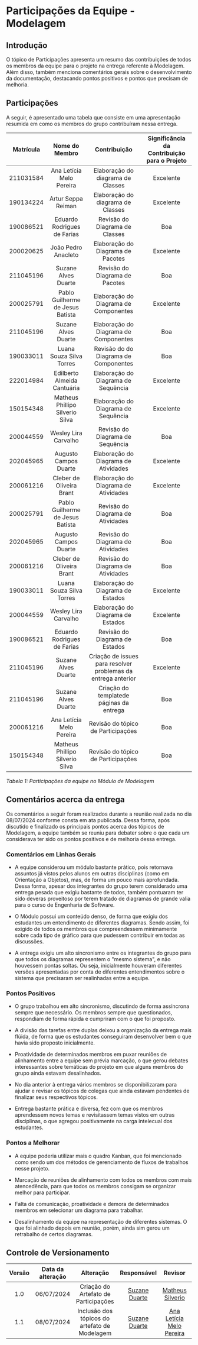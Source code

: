 # Participações da Equipe - Modelagem

## Introdução

O tópico de Participações apresenta um resumo das contribuições de todos os membros da equipe para o projeto na entrega referente à Modelagem. Além disso, também menciona comentários gerais sobre o desenvolvimento da documentação, destacando pontos positivos e pontos que precisam de melhoria.

## Participações

A seguir, é apresentado uma tabela que consiste em uma apresentação resumida em como os membros do grupo contribuíram nessa entrega. 

| Matrícula | Nome do Membro | Contribuição | Significância da Contribuição para o Projeto |
| :--: | :--: | :--: | :--: |
| 211031584  |  Ana Letícia Melo Pereira | Elaboração do diagrama de Classes | Excelente |
| 190134224  |  Artur Seppa Reiman | Elaboração do diagrama de Classes | Excelente |
| 190086521  |  Eduardo Rodrigues de Farias | Revisão do Diagrama de Classes | Boa |
| 200020625 |  João Pedro Anacleto | Elaboração do Diagrama de Pacotes | Excelente |
| 211045196  |  Suzane Alves Duarte | Revisão do Diagrama de Pacotes | Boa |
| 200025791  |  Pablo Guilherme de Jesus Batista | Elaboração do Diagrama de Componentes | Excelente |
| 211045196  |  Suzane Alves Duarte | Elaboração do Diagrama de Componentes | Boa |
| 190033011  |  Luana Souza Silva Torres | Revisão do do Diagrama de Componentes | Boa |
| 222014984  | Edilberto Almeida Cantuária | Elaboração do Diagrama de Sequência | Excelente |
| 150154348  |  Matheus Phillipo Silverio Silva | Elaboração do Diagrama de Sequência | Excelente |
| 200044559  |  Wesley Lira Carvalho | Revisão do Diagrama de Sequência | Boa |
| 202045965  |  Augusto Campos Duarte |  Elaboração do Diagrama de Atividades | Excelente |
| 200061216  |  Cleber de Oliveira Brant |  Elaboração do Diagrama de Atividades | Excelente |
| 200025791  |  Pablo Guilherme de Jesus Batista | Revisão do Diagrama de Atividades | Boa |
| 202045965  |  Augusto Campos Duarte | Revisão do Diagrama de Atividades | Boa |
| 200061216  |  Cleber de Oliveira Brant | Revisão do Diagrama de Atividades | Boa |
| 190033011  |  Luana Souza Silva Torres | Elaboração do Diagrama de Estados | Excelente |
| 200044559  |  Wesley Lira Carvalho | Elaboração do Diagrama de Estados | Excelente |
| 190086521  |  Eduardo Rodrigues de Farias | Revisão do Diagrama de Estados | Boa |
| 211045196  |  Suzane Alves Duarte | Criação de issues para resolver problemas da entrega anterior | Excelente |
| 211045196  |  Suzane Alves Duarte | Criação do templatede páginas da entrega | Boa |
| 200061216  |  Ana Letícia Melo Pereira | Revisão do tópico de Participações | Boa |
| 150154348  |  Matheus Phillipo Silverio Silva | Revisão do tópico de Participações | Boa |

*Tabela 1: Participações da equipe no Módulo de Modelagem*


## Comentários acerca da entrega 

Os comentários a seguir foram realizados durante a reunião realizada no dia 08/07/2024 conforme consta em ata publicada. Dessa forma, após discutido e finalizado os principais pontos acerca dos tópicos de Modelagem, a equipe também se reuniu para debater sobre o que cada um considerava ter sido os pontos positivos e de melhoria dessa entrega. 

### Comentários em Linhas Gerais

- A equipe considerou um módulo bastante prático, pois retornava assuntos já vistos pelos alunos em outras disciplinas (como em Orientação a Objetos), mas, de forma um pouco mais aprofundada. Dessa forma, apesar dos integrantes do grupo terem considerado uma entrega pesada que exigiu bastante de todos, também pontuaram ter sido deveras proveitoso por terem tratado de diagramas de grande valia para o curso de Engenharia de Software. 

- O Módulo possui um conteúdo denso, de forma que exigiu dos estudantes um entendimento de diferentes diagramas. Sendo assim, foi exigido de todos os membros que compreendessem minimamente sobre cada tipo de gráfico para que pudessem contribuir em todas as discussões.

- A entrega exigiu um alto sincronismo entre os integrantes do grupo para que todos os diagramas representem o "mesmo sistema", e não houvessem pontas soltas. Ou seja, inicialmente houveram diferentes versões apresentadas por conta de diferentes entendimentos sobre o sistema que precisaram ser realinhadas entre a equipe. 


### Pontos Positivos

- O grupo trabalhou em alto sincronismo, discutindo de forma assíncrona sempre que necessário. Os membros sempre que questionados, respondiam de forma rápida e cumpriram com o que foi proposto. 

- A divisão das tarefas entre duplas deixou a organização da entrega mais flúida, de forma que os estudantes conseguiram desenvolver bem o que havia sido proposto inicialmente. 

- Proatividade de determinados membros em puxar reuniões de alinhamento entre a equipe sem prévia marcação, o que gerou debates interessantes sobre temáticas do projeto em que alguns membros do grupo ainda estavam desalinhados. 

- No dia anterior à entrega vários membros se disponibilizaram para ajudar e revisar os tópicos de colegas que ainda estavam pendentes de finalizar seus respectivos tópicos.

- Entrega bastante prática e diversa, fez com que os membros aprendessem novos temas e revisitassem temas vistos em outras disciplinas, o que agregou positivamente na carga intelecual dos estudantes. 

### Pontos a Melhorar

- A equipe poderia utilizar mais o quadro Kanban, que foi mencionado como sendo um dos métodos de gerenciamento de fluxos de trabalhos nesse projeto. 

- Marcação de reuniões de alinhamento com todos os membros com mais atencedência, para que todos os membros consigam se organizar melhor para participar. 

- Falta de comunicação, proatividade e demora de determinados membros em selecionar um diagrama para trabalhar.

- Desalinhamento da equipe na representação de diferentes sistemas. O que foi alinhado depois em reunião, porém, ainda sim gerou um retrabalho de certos diagramas. 

## Controle de Versionamento 

| Versão | Data da alteração |      Alteração      |     Responsável     |                     Revisor                      | Data de revisão |
| :----: | :---------------: | :-----------------: | :-----------------: | :----------------------------------------------: | :-------------: |
|  1.0   |    06/07/2024     | Criação do Artefato de Participações | [Suzane Duarte](https://github.com/suzaneduarte) | [Matheus Silverio](https://github.com/MattSilverio) |    08/07/2024    |
|  1.1   |    08/07/2024     | Inclusão dos tópicos do artefato de Modelagem | [Suzane Duarte](https://github.com/suzaneduarte) | [Ana Letícia Melo Pereira](https://github.com/analeticiaa) |    08/07/2024    |
